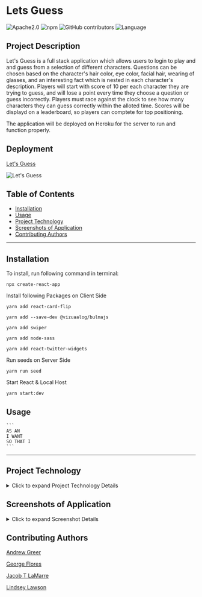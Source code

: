 # Lets Guess
![Apache2.0](https://img.shields.io/badge/license-Apache%202.0-pink.svg) ![npm](https://img.shields.io/npm/v/inquirer?style=plastic&color=ff69b4)  ![GitHub contributors](https://img.shields.io/github/contributors/lynseahoss/Lets-Guess?style=plastic&color=pink) ![Language](https://img.shields.io/github/languages/top/lynseahoss/Lets-Guess?color=ff69b4&style=plastic)

## Project Description

Let's Guess is a full stack application which allows users to login to play and and guess from a selection of different characters. Questions can be chosen based on the character's hair color, eye color, facial hair, wearing of glasses, and an interesting fact which is nested in each character's description. Players will start with score of 10 per each character they are trying to guess, and will lose a point every time they choose a question or guess incorrectly. Players must race against the clock to see how many characters they can guess correctly within the alloted time. Scores will be displayd on a leaderboard, so players can comptete for top positioning.

The application will be deployed on Heroku for the server to run and function properly.   


## Deployment

[Let's Guess](#)



![Let's Guess](https://media.giphy.com/media/lr7Vf26ewmT76gKwu7/giphy.gif)


## Table of Contents
  * [Installation](#installation)
  * [Usage](#usage)
  * [Project Technology](#project-technology)
  * [Screenshots of Application](#screenshots-of-application)
  * [Contributing Authors](#contributing-authors)

----
## Installation
To install, run following command in terminal:
  
```
npx create-react-app
```
Install following Packages on Client Side

```
yarn add react-card-flip

yarn add --save-dev @vizuaalog/bulmajs

yarn add swiper

yarn add node-sass

yarn add react-twitter-widgets
```

Run seeds on Server Side

```
yarn run seed
```

Start React & Local Host

```
yarn start:dev
```

  ## Usage

    ```
    AS AN 
    I WANT 
    SO THAT I 
    ```


----

## Project Technology
<details>
    <summary markdown="span">Click to expand Project Technology Details</summary>

Languages
- HTML
- CSS
- Javascript


Libraries
- [React](jhttps://reactjs.org/)
- [Node.js](nodejs.org)
- [Redux.js](https://redux.js.org/)
- [ReactCardFlip](https://www.npmjs.com/package/react-card-flip)
- [Swiper](https://swiperjs.com/)
- [BulmaJS](https://bulmajs.tomerbe.co.uk/)
- [Node-Sass](https://www.npmjs.com/package/node-sass)
- [React-Twitter-Widgets](https://www.npmjs.com/package/react-twitter-widgets)
- [React-Facebook-Share-Link](https://www.npmjs.com/package/react-facebook-share-link)

Yarn Packages
- [Yarn](https://classic.yarnpkg.com/en/)

CSS Framework
- [Bulma](https://bulma.io/)

Cloud Server
- [Heroku](heroku.com/)

</details>


## Screenshots of Application
<details>
    <summary markdown="span">Click to expand Screenshot Details</summary>
 
![Let's Guess](./assets/images/LetsGuess.png)
*Screen Shot of Let's Guess*

</details>



## Contributing Authors
[Andrew Greer](https://github.com/andrewpaulgreer)

[George Flores](https://github.com/lu-gflores)

[Jacob T LaMarre](https://github.com/JTLaMarre)

[Lindsey Lawson](https://github.com/lynseahoss)


